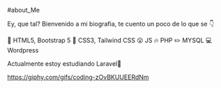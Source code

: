 #about_Me

Ey, que tal? Bienvenido a mi biografia, te cuento un poco de lo que se 👇

👾 HTML5, Bootstrap 5
🌈 CSS3, Tailwind CSS
😮 JS
🔥 PHP
✏️ MYSQL
💻 Wordpress

Actualmente estoy estudiando Laravel📌

https://giphy.com/gifs/coding-zOvBKUUEERdNm
